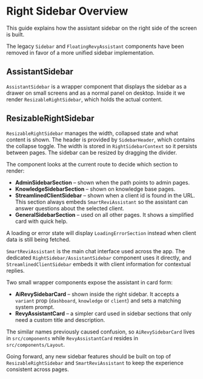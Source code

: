 # Right Sidebar Overview

This guide explains how the assistant sidebar on the right side of the screen is built.

The legacy `Sidebar` and `FloatingRevyAssistant` components have been removed
in favor of a more unified sidebar implementation.

## AssistantSidebar

`AssistantSidebar` is a wrapper component that displays the sidebar as a drawer on small screens and as a normal panel on desktop. Inside it we render `ResizableRightSidebar`, which holds the actual content.

## ResizableRightSidebar

`ResizableRightSidebar` manages the width, collapsed state and what content is shown. The header is provided by `SidebarHeader`, which contains the collapse toggle. The width is stored in `RightSidebarContext` so it persists between pages. The sidebar can be resized by dragging the divider.

The component looks at the current route to decide which section to render:

- **AdminSidebarSection** – shown when the path points to admin pages.
- **KnowledgeSidebarSection** – shown on knowledge base pages.
- **StreamlinedClientSidebar** – shown when a client id is found in the URL. This section always embeds `SmartReviAssistant` so the assistant can answer questions about the selected client.
- **GeneralSidebarSection** – used on all other pages. It shows a simplified card with quick help.

A loading or error state will display `LoadingErrorSection` instead when client data is still being fetched.

`SmartReviAssistant` is the main chat interface used across the app. The dedicated `RightSidebar/AssistantSidebar` component uses it directly, and `StreamlinedClientSidebar` embeds it with client information for contextual replies.

Two small wrapper components expose the assistant in card form:

- **AiRevySidebarCard** – shown inside the right sidebar. It accepts a `variant` prop (`dashboard`, `knowledge` or `client`) and sets a matching system prompt.
- **RevyAssistantCard** – a simpler card used in sidebar sections that only need a custom title and description.

The similar names previously caused confusion, so `AiRevySidebarCard` lives in `src/components` while `RevyAssistantCard` resides in `src/components/Layout`.

Going forward, any new sidebar features should be built on top of `ResizableRightSidebar` and `SmartReviAssistant` to keep the experience consistent across pages.

